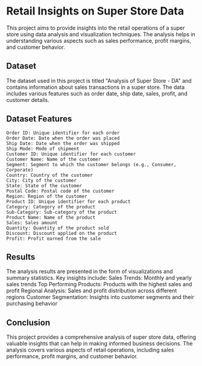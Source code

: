 # Retail Insights on Super Store Data

This project aims to provide insights into the retail operations of a super store using data analysis and visualization techniques. The analysis helps in understanding various aspects such as sales performance, profit margins, and customer behavior.

## Dataset

The dataset used in this project is titled "Analysis of Super Store - DA" and contains information about sales transactions in a super store. The data includes various features such as order date, ship date, sales, profit, and customer details.

## Dataset Features

	Order ID: Unique identifier for each order
	Order Date: Date when the order was placed
	Ship Date: Date when the order was shipped
	Ship Mode: Mode of shipment
	Customer ID: Unique identifier for each customer
	Customer Name: Name of the customer
	Segment: Segment to which the customer belongs (e.g., Consumer, Corporate)
	Country: Country of the customer
	City: City of the customer
	State: State of the customer
	Postal Code: Postal code of the customer
	Region: Region of the customer
	Product ID: Unique identifier for each product
	Category: Category of the product
	Sub-Category: Sub-category of the product
	Product Name: Name of the product
	Sales: Sales amount
	Quantity: Quantity of the product sold
	Discount: Discount applied on the product
	Profit: Profit earned from the sale

 ## Results

 The analysis results are presented in the form of visualizations and summary statistics. Key insights include:
	Sales Trends: Monthly and yearly sales trends
	Top Performing Products: Products with the highest sales and profit
	Regional Analysis: Sales and profit distribution across different regions
 	Customer Segmentation: Insights into customer segments and their purchasing behavior

 ## Conclusion

This project provides a comprehensive analysis of super store data, offering valuable insights that can help in making informed business decisions. The analysis covers various aspects of retail operations, including sales performance, profit margins, and customer behavior.
